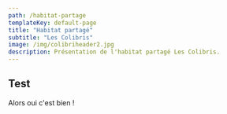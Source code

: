 ```yaml
---
path: /habitat-partage
templateKey: default-page
title: "Habitat partagé"
subtitle: "Les Colibris"
image: /img/colibriheader2.jpg
description: Présentation de l'habitat partagé Les Colibris.
---
```


## Test

Alors
oui c'est bien !
